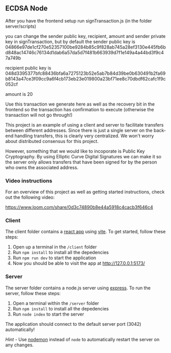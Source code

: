 ## ECDSA Node

After you have the frontend setup
run signTransaction.js (in the folder server/scripts)

you can change the sender public key, recipient, amount and sender private key in signTransaction, but by default the sender public key is
04866e97de1cf270e52357100be9284b85c9f828ab745a28ef3130e445fb6bd848ac14746c76134d1dab6a57da5d7f481b663939d7f1e149a4a44bd3f9c47a749b

recipient public key is
048d3395377bfc88436bfa6a7275123b52e5ab7b84d39be0b630491b2fa69b8143a47ce3f09cc9a6f4cb173eb23e019800a23bf71ee8c70dbdf62cafc1f9c052cf

amount is 
20

Use this transaction we generate here as well as the recovery bit in the frontend so the transaction has confirmation to execute (otherwise the transaction will not go through!)

This project is an example of using a client and server to facilitate transfers between different addresses. Since there is just a single server on the back-end handling transfers, this is clearly very centralized. We won't worry about distributed consensus for this project.

However, something that we would like to incoporate is Public Key Cryptography. By using Elliptic Curve Digital Signatures we can make it so the server only allows transfers that have been signed for by the person who owns the associated address.

### Video instructions
For an overview of this project as well as getting started instructions, check out the following video:

https://www.loom.com/share/0d3c74890b8e44a5918c4cacb3f646c4
 
### Client

The client folder contains a [react app](https://reactjs.org/) using [vite](https://vitejs.dev/). To get started, follow these steps:

1. Open up a terminal in the `/client` folder
2. Run `npm install` to install all the depedencies
3. Run `npm run dev` to start the application 
4. Now you should be able to visit the app at http://127.0.0.1:5173/

### Server

The server folder contains a node.js server using [express](https://expressjs.com/). To run the server, follow these steps:

1. Open a terminal within the `/server` folder 
2. Run `npm install` to install all the depedencies 
3. Run `node index` to start the server 

The application should connect to the default server port (3042) automatically! 

_Hint_ - Use [nodemon](https://www.npmjs.com/package/nodemon) instead of `node` to automatically restart the server on any changes.
